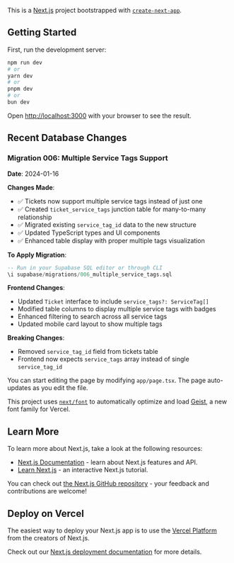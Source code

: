 This is a [Next.js](https://nextjs.org) project bootstrapped with [`create-next-app`](https://nextjs.org/docs/app/api-reference/cli/create-next-app).

## Getting Started

First, run the development server:

```bash
npm run dev
# or
yarn dev
# or
pnpm dev
# or
bun dev
```

Open [http://localhost:3000](http://localhost:3000) with your browser to see the result.

## Recent Database Changes

### Migration 006: Multiple Service Tags Support

**Date**: 2024-01-16

**Changes Made**:
- ✅ Tickets now support multiple service tags instead of just one
- ✅ Created `ticket_service_tags` junction table for many-to-many relationship
- ✅ Migrated existing `service_tag_id` data to the new structure
- ✅ Updated TypeScript types and UI components
- ✅ Enhanced table display with proper multiple tags visualization

**To Apply Migration**:
```sql
-- Run in your Supabase SQL editor or through CLI
\i supabase/migrations/006_multiple_service_tags.sql
```

**Frontend Changes**:
- Updated `Ticket` interface to include `service_tags?: ServiceTag[]`
- Modified table columns to display multiple service tags with badges
- Enhanced filtering to search across all service tags
- Updated mobile card layout to show multiple tags

**Breaking Changes**:
- Removed `service_tag_id` field from tickets table
- Frontend now expects `service_tags` array instead of single `service_tag_id`

You can start editing the page by modifying `app/page.tsx`. The page auto-updates as you edit the file.

This project uses [`next/font`](https://nextjs.org/docs/app/building-your-application/optimizing/fonts) to automatically optimize and load [Geist](https://vercel.com/font), a new font family for Vercel.

## Learn More

To learn more about Next.js, take a look at the following resources:

- [Next.js Documentation](https://nextjs.org/docs) - learn about Next.js features and API.
- [Learn Next.js](https://nextjs.org/learn) - an interactive Next.js tutorial.

You can check out [the Next.js GitHub repository](https://github.com/vercel/next.js) - your feedback and contributions are welcome!

## Deploy on Vercel

The easiest way to deploy your Next.js app is to use the [Vercel Platform](https://vercel.com/new?utm_medium=default-template&filter=next.js&utm_source=create-next-app&utm_campaign=create-next-app-readme) from the creators of Next.js.

Check out our [Next.js deployment documentation](https://nextjs.org/docs/app/building-your-application/deploying) for more details.
